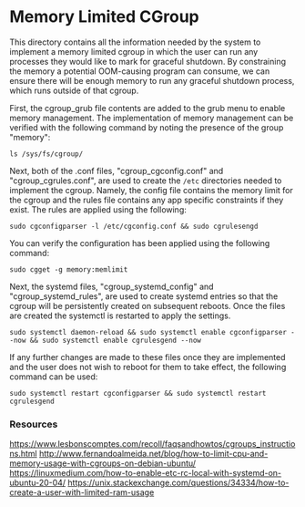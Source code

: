 # Memory Limited CGroup
This directory contains all the information needed by the system to implement a memory limited cgroup in which the user can run any processes they would like to mark for graceful shutdown. By constraining the memory a potential OOM-causing program can consume, we can ensure there will be enough memory to run any graceful shutdown process, which runs outside of that cgroup.

First, the cgroup_grub file contents are added to the grub menu to enable memory management. The implementation of memory management can be verified with the following command by noting the presence of the group "memory":

```ls /sys/fs/cgroup/```

Next, both of the .conf files, "cgroup_cgconfig.conf" and "cgroup_cgrules.conf", are used to create the ```/etc``` directories needed to implement the cgroup. Namely, the config file contains the memory limit for the cgroup and the rules file contains any app specific constraints if they exist. The rules are applied using the following:

```sudo cgconfigparser -l /etc/cgconfig.conf && sudo cgrulesengd```

You can verify the configuration has been applied using the following command:

```sudo cgget -g memory:memlimit```

Next, the systemd files, "cgroup_systemd_config" and "cgroup_systemd_rules", are used to create systemd entries so that the cgroup will be persistently created on subsequent reboots. Once the files are created the systemctl is restarted to apply the settings.

```sudo systemctl daemon-reload && sudo systemctl enable cgconfigparser --now && sudo systemctl enable cgrulesgend --now```

If any further changes are made to these files once they are implemented and the user does not wish to reboot for them to take effect, the following command can be used:

```sudo systemctl restart cgconfigparser && sudo systemctl restart cgrulesgend```

### Resources
https://www.lesbonscomptes.com/recoll/faqsandhowtos/cgroups_instructions.html
http://www.fernandoalmeida.net/blog/how-to-limit-cpu-and-memory-usage-with-cgroups-on-debian-ubuntu/
https://linuxmedium.com/how-to-enable-etc-rc-local-with-systemd-on-ubuntu-20-04/
https://unix.stackexchange.com/questions/34334/how-to-create-a-user-with-limited-ram-usage
